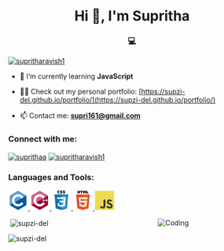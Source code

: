 <h1 align="center">Hi 👋, I'm Supritha</h1>
<h3 align="center">💻</h3>

<p align="left"> <a href="https://twitter.com/supritharavish1" target="blank"><img src="https://img.shields.io/twitter/follow/supritharavish1?logo=twitter&style=for-the-badge" alt="supritharavish1" /></a> </p>

- 🌱 I’m currently learning **JavaScript**

- 👨‍💻 Check out my personal portfolio: [https://supzi-del.github.io/portfolio/](https://supzi-del.github.io/portfolio/)

- 📫 Contact me: **supri161@gmail.com**

<h3 align="left">Connect with me:</h3>
<p align="left">
<a href="https://codepen.io/suprithaa" target="blank"><img align="center" src="https://cdn.jsdelivr.net/npm/simple-icons@3.0.1/icons/codepen.svg" alt="suprithaa" height="30" width="40" /></a>
<a href="https://twitter.com/supritharavish1" target="blank"><img align="center" src="https://cdn.jsdelivr.net/npm/simple-icons@3.0.1/icons/twitter.svg" alt="supritharavish1" height="30" width="40" /></a>
</p>

<h3 align="left">Languages and Tools:</h3>
<p align="left"> <a href="https://www.cprogramming.com/" target="_blank"> <img src="https://raw.githubusercontent.com/devicons/devicon/master/icons/c/c-original.svg" alt="c" width="40" height="40"/> </a> <a href="https://www.w3schools.com/cpp/" target="_blank"> <img src="https://raw.githubusercontent.com/devicons/devicon/master/icons/cplusplus/cplusplus-original.svg" alt="cplusplus" width="40" height="40"/> </a> <a href="https://www.w3schools.com/css/" target="_blank"> <img src="https://raw.githubusercontent.com/devicons/devicon/master/icons/css3/css3-original-wordmark.svg" alt="css3" width="40" height="40"/> </a> <a href="https://www.w3.org/html/" target="_blank"> <img src="https://raw.githubusercontent.com/devicons/devicon/master/icons/html5/html5-original-wordmark.svg" alt="html5" width="40" height="40"/> </a> <a href="https://developer.mozilla.org/en-US/docs/Web/JavaScript" target="_blank"> <img src="https://raw.githubusercontent.com/devicons/devicon/master/icons/javascript/javascript-original.svg" alt="javascript" width="40" height="40"/> </a> </p>

<!-- <p><img align="left" src="https://github-readme-stats.vercel.app/api/top-langs/?username=supzi-del&layout=compact&bg_color=151515&text_color=daf7dc" alt="supzi-del" /></p>
<br>
<p>&nbsp;<img align="right" src="https://github-readme-stats.vercel.app/api?username=supzi-del&&show_icons=true&title_color=green&icon_color=bb2acf&text_color=daf7dc&bg_color=151515" alt="supzi-del" /></p>

[![GitHub Streak](http://github-readme-streak-stats.herokuapp.com?user=supzi-del&theme=dark)](https://git.io/streak-stats) -->



<p>&nbsp;<img align="center" src="https://github-readme-stats.vercel.app/api?username=supzi-del&show_icons=true&locale=en&title_color=green&icon_color=bb2acf&text_color=daf7dc&bg_color=151515" alt="supzi-del" />
  <img align="right" alt="Coding" width="200" src="">
</p>


<!-- <p><img align="right" src="https://github-readme-stats.vercel.app/api/top-langs?username=supzi-del&show_icons=true&locale=en&layout=compact&bg_color=151515&text_color=daf7dc" alt="supzi-del"/></p> -->




<p><img align="left" src="https://github-readme-streak-stats.herokuapp.com/?user=supzi-del&theme=dark" alt="supzi-del" /></p>

